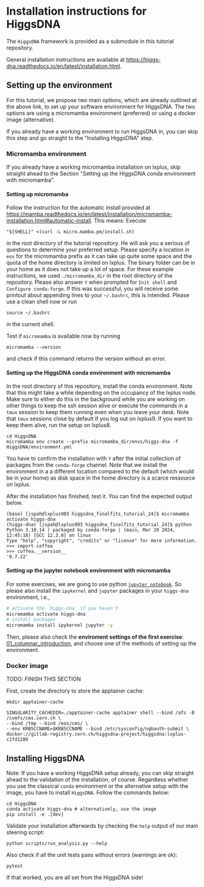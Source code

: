 # Installation instructions for HiggsDNA

The `HiggsDNA` framework is provided as a submodule in this tutorial repository.

General installation instructions are available at https://higgs-dna.readthedocs.io/en/latest/installation.html.

## Setting up the environment

For this tutorial, we propose two main options, which are already outlined at the above link, to set up your software environment for HiggsDNA.
The two options are using a micromamba environment (preferred) or using a docker image (alternative).

If you already have a working environment to run HiggsDNA in, you can skip this step and go straight to the "Installing HiggsDNA" step.

### Micromamba environment

If you already have a working micromamba installation on lxplus, skip straight ahead to the Section "Setting up the HiggsDNA conda environment with micromamba".

#### Setting up micromamba

<add motivation for micromamba compared to conda>

Follow the instruction for the automatic install provided at https://mamba.readthedocs.io/en/latest/installation/micromamba-installation.html#automatic-install.
This means: Execute

```
"${SHELL}" <(curl -L micro.mamba.pm/install.sh)
```

in the root directory of the tutorial repository.
He will ask you a serious of questions to determine your preferred setup.
Please specify a location in `eos` for the micromamba prefix as it can take up quite some space and the quota of the home directory is limited on lxplus.
The binary folder can be in your home as it does not take up a lot of space.
For these example instructions, we used `./micromamba_dir` in the root directory of the repository.
Please also answer `Y` when prompted for `Init shell` and `Configure conda-forge`.
If this was successful, you will receive some printout about appending lines to your `~/.bashrc`, this is intended. Please use a clean shell now or run

```
source ~/.bashrc
```

in the current shell.

Test if `micromamba` is available now by running

```
micromamba --version
```

and check if this command returns the version without an error.

#### Setting up the HiggsDNA conda environment with micromamba

In the root directory of this repository, install the conda environment.
Note that this might take a while depending on the occupancy of the lxplus node.
Make sure to either do this in the background while you are working on other things to keep the ssh session alive or execute the commands in a `tmux` session to keep them running even when you leave your desk.
Note that `tmux` sessions close by default if you log out on lxplus9.
If you want to keep them alive, run the setup on lxplus8.

```
cd HiggsDNA
micromamba env create --prefix micromamba_dir/envs/higgs-dna -f HiggsDNA/environment.yml
```

You have to confirm the installation with `Y` after the initial collection of packages from the `conda-forge` channel.
Note that we install the environment in a a different location compared to the default (which would be in your home) as disk space in the home directory is a scarce ressource on lxplus. 

After the installation has finished, test it. You can find the expected output below.
```
(base) [jspah@lxplus903 higgsdna_finalfits_tutorial_24]$ micromamba activate higgs-dna 
(higgs-dna) [jspah@lxplus903 higgsdna_finalfits_tutorial_24]$ python
Python 3.10.14 | packaged by conda-forge | (main, Mar 20 2024, 12:45:18) [GCC 12.3.0] on linux
Type "help", "copyright", "credits" or "license" for more information.
>>> import coffea
>>> coffea.__version__
'0.7.22'
```

#### Setting up the jupyter notebook environment with micromamba

For some exercises, we are going to use python [`jupyter notebook`](https://jupyter.org/). So please also install the `ipykernel` and `jupyter` packages in your `higgs-dna` environment, i.e.,

```bash
# activate the `higgs-dna` if you haven't
micromamba activate higgs-dna
# install packages
micromamba install ipykernel jupyter -y
```

Then, please also check the **enviroment settings of the first exercise**: [01_columnar_introduction](01_columnar_introduction/README.md), and choose one of the methods of setting up the environment.

### Docker image

TODO: FINISH THIS SECTION

First, create the directory to store the apptainer cache:

```
mkdir apptainer-cache
```

```
SINGULARITY_CACHEDIR=./apptainer-cache apptainer shell --bind /afs -B /cvmfs/cms.cern.ch \
--bind /tmp --bind /eos/cms/ \
--env KRB5CCNAME=$KRB5CCNAME --bind /etc/sysconfig/ngbauth-submit \
docker://gitlab-registry.cern.ch/higgsdna-project/higgsdna:lxplus-c1fd1280
```

## Installing HiggsDNA

Note: If you have a working HiggsDNA setup already, you can skip straight ahead to the validation of the installation, of course.
Regardless whether you use the classical `conda` environment or the alternative setup with the image, you have to install `HiggsDNA`. Follow the commands below:

```
cd HiggsDNA
conda activate higgs-dna # alternatively, use the image
pip install -e .[dev]
```

Validate your installation afterwards by checking the `help` output of our main steering script:

```
python scripts/run_analysis.py --help
````

Also check if all the unit tests pass without errors (warnings are ok):

```
pytest
```

If that worked, you are all set from the HiggsDNA side!